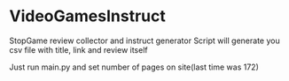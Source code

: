 # VideoGamesInstruct
StopGame review collector and instruct generator
Script will generate you csv file with title, link and review itself

Just run main.py and set number of pages on site(last time was 172)
